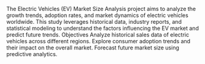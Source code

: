 The Electric Vehicles (EV) Market Size Analysis project aims to analyze the growth trends, adoption rates, and market dynamics of electric vehicles worldwide. This study leverages historical data, industry reports, and statistical modeling to understand the factors influencing the EV market and predict future trends.
Objectives
Analyze historical sales data of electric vehicles across different regions.
Explore consumer adoption trends and their impact on the overall market.
Forecast future market size using predictive analytics.
